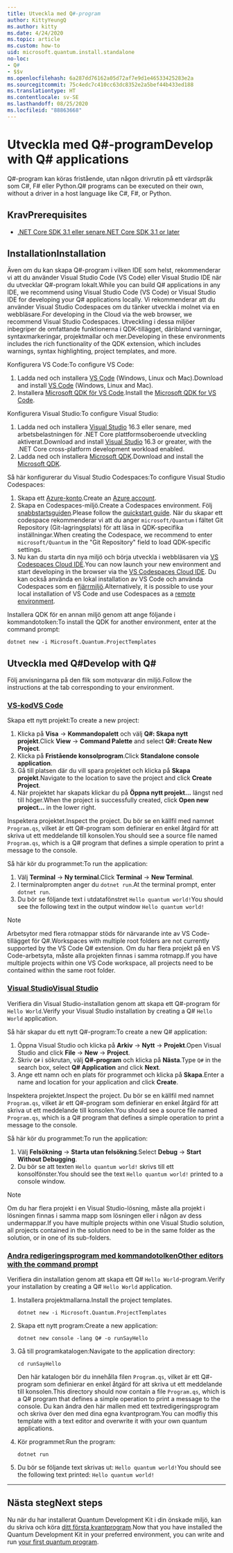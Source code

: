 ```yaml
---
title: Utveckla med Q#-program
author: KittyYeungQ
ms.author: kitty
ms.date: 4/24/2020
ms.topic: article
ms.custom: how-to
uid: microsoft.quantum.install.standalone
no-loc:
- Q#
- $$v
ms.openlocfilehash: 6a287dd76162a05d72af7e9d1e46533425283e2a
ms.sourcegitcommit: 75c4edc7c410cc63dc8352e2a5bef44b433ed188
ms.translationtype: HT
ms.contentlocale: sv-SE
ms.lasthandoff: 08/25/2020
ms.locfileid: "88863668"
---
```

# <a name="develop-with-no-locq-applications"></a><span data-ttu-id="f49bf-102">Utveckla med Q#-program</span><span class="sxs-lookup"><span data-stu-id="f49bf-102">Develop with Q# applications</span></span>

<span data-ttu-id="f49bf-103">Q#-program kan köras fristående, utan någon drivrutin på ett värdspråk som C#, F# eller Python.</span><span class="sxs-lookup"><span data-stu-id="f49bf-103">Q# programs can be executed on their own, without a driver in a host language like C#, F#, or Python.</span></span>

## <a name="prerequisites"></a><span data-ttu-id="f49bf-104">Krav</span><span class="sxs-lookup"><span data-stu-id="f49bf-104">Prerequisites</span></span>

- [<span data-ttu-id="f49bf-105">.NET Core SDK 3.1 eller senare</span><span class="sxs-lookup"><span data-stu-id="f49bf-105">.NET Core SDK 3.1 or later</span></span>](https://www.microsoft.com/net/download)

## <a name="installation"></a><span data-ttu-id="f49bf-106">Installation</span><span class="sxs-lookup"><span data-stu-id="f49bf-106">Installation</span></span>

<span data-ttu-id="f49bf-107">Även om du kan skapa Q#-program i vilken IDE som helst, rekommenderar vi att du använder Visual Studio Code (VS Code) eller Visual Studio IDE när du utvecklar Q#-program lokalt.</span><span class="sxs-lookup"><span data-stu-id="f49bf-107">While you can build Q# applications in any IDE, we recommend using Visual Studio Code (VS Code) or Visual Studio IDE for developing your Q# applications locally.</span></span> <span data-ttu-id="f49bf-108">Vi rekommenderar att du använder Visual Studio Codespaces om du tänker utveckla i molnet via en webbläsare.</span><span class="sxs-lookup"><span data-stu-id="f49bf-108">For developing in the Cloud via the web browser, we recommend Visual Studio Codespaces.</span></span> <span data-ttu-id="f49bf-109">Utveckling i dessa miljöer inbegriper de omfattande funktionerna i QDK-tillägget, däribland varningar, syntaxmarkeringar, projektmallar och mer.</span><span class="sxs-lookup"><span data-stu-id="f49bf-109">Developing in these environments includes the rich functionality of the QDK extension, which includes warnings, syntax highlighting, project templates, and more.</span></span> 

<span data-ttu-id="f49bf-110">Konfigurera VS Code:</span><span class="sxs-lookup"><span data-stu-id="f49bf-110">To configure VS Code:</span></span>

1. <span data-ttu-id="f49bf-111">Ladda ned och installera [VS Code](https://code.visualstudio.com/download) (Windows, Linux och Mac).</span><span class="sxs-lookup"><span data-stu-id="f49bf-111">Download and install [VS Code](https://code.visualstudio.com/download) (Windows, Linux and Mac).</span></span>
2. <span data-ttu-id="f49bf-112">Installera [Microsoft QDK för VS Code](https://marketplace.visualstudio.com/items?itemName=quantum.quantum-devkit-vscode).</span><span class="sxs-lookup"><span data-stu-id="f49bf-112">Install the [Microsoft QDK for VS Code](https://marketplace.visualstudio.com/items?itemName=quantum.quantum-devkit-vscode).</span></span>

<span data-ttu-id="f49bf-113">Konfigurera Visual Studio:</span><span class="sxs-lookup"><span data-stu-id="f49bf-113">To configure Visual Studio:</span></span>

1. <span data-ttu-id="f49bf-114">Ladda ned och installera [Visual Studio](https://visualstudio.microsoft.com/downloads/) 16.3 eller senare, med arbetsbelastningen för .NET Core plattformsoberoende utveckling aktiverat.</span><span class="sxs-lookup"><span data-stu-id="f49bf-114">Download and install [Visual Studio](https://visualstudio.microsoft.com/downloads/) 16.3 or greater, with the .NET Core cross-platform development workload enabled.</span></span>
2. <span data-ttu-id="f49bf-115">Ladda ned och installera [Microsoft QDK](https://marketplace.visualstudio.com/items?itemName=quantum.DevKit).</span><span class="sxs-lookup"><span data-stu-id="f49bf-115">Download and install the [Microsoft QDK](https://marketplace.visualstudio.com/items?itemName=quantum.DevKit).</span></span>

<span data-ttu-id="f49bf-116">Så här konfigurerar du Visual Studio Codespaces:</span><span class="sxs-lookup"><span data-stu-id="f49bf-116">To configure Visual Studio Codespaces:</span></span>

1. <span data-ttu-id="f49bf-117">Skapa ett [Azure-konto](https://azure.microsoft.com/free/).</span><span class="sxs-lookup"><span data-stu-id="f49bf-117">Create an [Azure account](https://azure.microsoft.com/free/).</span></span>
2. <span data-ttu-id="f49bf-118">Skapa en Codespaces-miljö.</span><span class="sxs-lookup"><span data-stu-id="f49bf-118">Create a Codespaces environment.</span></span> <span data-ttu-id="f49bf-119">Följ [snabbstartsguiden](https://docs.microsoft.com/visualstudio/online/quickstarts/browser).</span><span class="sxs-lookup"><span data-stu-id="f49bf-119">Please follow the [quickstart guide](https://docs.microsoft.com/visualstudio/online/quickstarts/browser).</span></span> <span data-ttu-id="f49bf-120">När du skapar ett codespace rekommenderar vi att du anger `microsoft/Quantum` i fältet Git Repository (Git-lagringsplats) för att läsa in QDK-specifika inställningar.</span><span class="sxs-lookup"><span data-stu-id="f49bf-120">When creating the Codespace, we recommend to enter `microsoft/Quantum` in the "Git Repository" field to load QDK-specific settings.</span></span>
3. <span data-ttu-id="f49bf-121">Nu kan du starta din nya miljö och börja utveckla i webbläsaren via [VS Codespaces Cloud IDE](https://online.visualstudio.com/environments).</span><span class="sxs-lookup"><span data-stu-id="f49bf-121">You can now launch your new environment and start developing in the browser via the [VS Codespaces Cloud IDE](https://online.visualstudio.com/environments).</span></span> <span data-ttu-id="f49bf-122">Du kan också använda en lokal installation av VS Code och använda Codespaces som en [fjärrmiljö](https://docs.microsoft.com/visualstudio/online/how-to/vscode).</span><span class="sxs-lookup"><span data-stu-id="f49bf-122">Alternatively, it is possible to use your local installation of VS Code and use Codespaces as a [remote environment](https://docs.microsoft.com/visualstudio/online/how-to/vscode).</span></span>


<span data-ttu-id="f49bf-123">Installera QDK för en annan miljö genom att ange följande i kommandotolken:</span><span class="sxs-lookup"><span data-stu-id="f49bf-123">To install the QDK for another environment, enter at the command prompt:</span></span>

```dotnetcli
dotnet new -i Microsoft.Quantum.ProjectTemplates
```

## <a name="develop-with-no-locq"></a><span data-ttu-id="f49bf-124">Utveckla med Q#</span><span class="sxs-lookup"><span data-stu-id="f49bf-124">Develop with Q#</span></span>

<span data-ttu-id="f49bf-125">Följ anvisningarna på den flik som motsvarar din miljö.</span><span class="sxs-lookup"><span data-stu-id="f49bf-125">Follow the instructions at the tab corresponding to your environment.</span></span>

### <a name="vs-code"></a>[<span data-ttu-id="f49bf-126">VS-kod</span><span class="sxs-lookup"><span data-stu-id="f49bf-126">VS Code</span></span>](#tab/tabid-vscode)

<span data-ttu-id="f49bf-127">Skapa ett nytt projekt:</span><span class="sxs-lookup"><span data-stu-id="f49bf-127">To create a new project:</span></span>

1. <span data-ttu-id="f49bf-128">Klicka på **Visa** -> **Kommandopalett** och välj **Q#: Skapa nytt projekt**.</span><span class="sxs-lookup"><span data-stu-id="f49bf-128">Click **View** -> **Command Palette** and select **Q#: Create New Project**.</span></span>
2. <span data-ttu-id="f49bf-129">Klicka på **Fristående konsolprogram**.</span><span class="sxs-lookup"><span data-stu-id="f49bf-129">Click **Standalone console application**.</span></span>
3. <span data-ttu-id="f49bf-130">Gå till platsen där du vill spara projektet och klicka på **Skapa projekt**.</span><span class="sxs-lookup"><span data-stu-id="f49bf-130">Navigate to the location to save the project and click **Create Project**.</span></span>
4. <span data-ttu-id="f49bf-131">När projektet har skapats klickar du på **Öppna nytt projekt...** längst ned till höger.</span><span class="sxs-lookup"><span data-stu-id="f49bf-131">When the project is successfully created, click **Open new project...** in the lower right.</span></span>
        
<span data-ttu-id="f49bf-132">Inspektera projektet.</span><span class="sxs-lookup"><span data-stu-id="f49bf-132">Inspect the project.</span></span> <span data-ttu-id="f49bf-133">Du bör se en källfil med namnet `Program.qs`, vilket är ett Q#-program som definierar en enkel åtgärd för att skriva ut ett meddelande till konsolen.</span><span class="sxs-lookup"><span data-stu-id="f49bf-133">You should see a source file named `Program.qs`, which is a Q# program that defines a simple operation to print a message to the console.</span></span>

<span data-ttu-id="f49bf-134">Så här kör du programmet:</span><span class="sxs-lookup"><span data-stu-id="f49bf-134">To run the application:</span></span>
1. <span data-ttu-id="f49bf-135">Välj **Terminal** -> **Ny terminal**.</span><span class="sxs-lookup"><span data-stu-id="f49bf-135">Click **Terminal** -> **New Terminal**.</span></span>
2. <span data-ttu-id="f49bf-136">I terminalprompten anger du `dotnet run`.</span><span class="sxs-lookup"><span data-stu-id="f49bf-136">At the terminal prompt, enter `dotnet run`.</span></span>
3. <span data-ttu-id="f49bf-137">Du bör se följande text i utdatafönstret `Hello quantum world!`</span><span class="sxs-lookup"><span data-stu-id="f49bf-137">You should see the following text in the output window `Hello quantum world!`</span></span>


> [!NOTE]
> <span data-ttu-id="f49bf-138">Arbetsytor med flera rotmappar stöds för närvarande inte av VS Code-tillägget för Q#.</span><span class="sxs-lookup"><span data-stu-id="f49bf-138">Workspaces with multiple root folders are not currently supported by the VS Code Q# extension.</span></span> <span data-ttu-id="f49bf-139">Om du har flera projekt på en VS Code-arbetsyta, måste alla projekten finnas i samma rotmapp.</span><span class="sxs-lookup"><span data-stu-id="f49bf-139">If you have multiple projects within one VS Code workspace, all projects need to be contained within the same root folder.</span></span>

### <a name="visual-studio"></a>[<span data-ttu-id="f49bf-140">Visual Studio</span><span class="sxs-lookup"><span data-stu-id="f49bf-140">Visual Studio</span></span>](#tab/tabid-vs)

<span data-ttu-id="f49bf-141">Verifiera din Visual Studio-installation genom att skapa ett Q#-program för `Hello World`.</span><span class="sxs-lookup"><span data-stu-id="f49bf-141">Verify your Visual Studio installation by creating a Q# `Hello World` application.</span></span>

<span data-ttu-id="f49bf-142">Så här skapar du ett nytt Q#-program:</span><span class="sxs-lookup"><span data-stu-id="f49bf-142">To create a new Q# application:</span></span>
1. <span data-ttu-id="f49bf-143">Öppna Visual Studio och klicka på **Arkiv** -> **Nytt** -> **Projekt**.</span><span class="sxs-lookup"><span data-stu-id="f49bf-143">Open Visual Studio and click **File** -> **New** -> **Project**.</span></span>
2. <span data-ttu-id="f49bf-144">Skriv `Q#` i sökrutan, välj **Q#-program** och klicka på **Nästa**.</span><span class="sxs-lookup"><span data-stu-id="f49bf-144">Type `Q#` in the search box, select **Q# Application** and click **Next**.</span></span>
3. <span data-ttu-id="f49bf-145">Ange ett namn och en plats för programmet och klicka på **Skapa**.</span><span class="sxs-lookup"><span data-stu-id="f49bf-145">Enter a name and location for your application and click **Create**.</span></span>


<span data-ttu-id="f49bf-146">Inspektera projektet.</span><span class="sxs-lookup"><span data-stu-id="f49bf-146">Inspect the project.</span></span> <span data-ttu-id="f49bf-147">Du bör se en källfil med namnet `Program.qs`, vilket är ett Q#-program som definierar en enkel åtgärd för att skriva ut ett meddelande till konsolen.</span><span class="sxs-lookup"><span data-stu-id="f49bf-147">You should see a source file named `Program.qs`, which is a Q# program that defines a simple operation to print a message to the console.</span></span>

<span data-ttu-id="f49bf-148">Så här kör du programmet:</span><span class="sxs-lookup"><span data-stu-id="f49bf-148">To run the application:</span></span>
1. <span data-ttu-id="f49bf-149">Välj **Felsökning** -> **Starta utan felsökning**.</span><span class="sxs-lookup"><span data-stu-id="f49bf-149">Select **Debug** -> **Start Without Debugging**.</span></span>
2. <span data-ttu-id="f49bf-150">Du bör se att texten `Hello quantum world!` skrivs till ett konsolfönster.</span><span class="sxs-lookup"><span data-stu-id="f49bf-150">You should see the text `Hello quantum world!` printed to a console window.</span></span>

> [!NOTE]
> <span data-ttu-id="f49bf-151">Om du har flera projekt i en Visual Studio-lösning, måste alla projekt i lösningen finnas i samma mapp som lösningen eller i någon av dess undermappar.</span><span class="sxs-lookup"><span data-stu-id="f49bf-151">If you have multiple projects within one Visual Studio solution, all projects contained in the solution need to be in the same folder as the solution, or in one of its sub-folders.</span></span>  

### <a name="other-editors-with-the-command-prompt"></a>[<span data-ttu-id="f49bf-152">Andra redigeringsprogram med kommandotolken</span><span class="sxs-lookup"><span data-stu-id="f49bf-152">Other editors with the command prompt</span></span>](#tab/tabid-cmdline)

<span data-ttu-id="f49bf-153">Verifiera din installation genom att skapa ett Q# `Hello World`-program.</span><span class="sxs-lookup"><span data-stu-id="f49bf-153">Verify your installation by creating a Q# `Hello World` application.</span></span>

1. <span data-ttu-id="f49bf-154">Installera projektmallarna.</span><span class="sxs-lookup"><span data-stu-id="f49bf-154">Install the project templates.</span></span>

    ```dotnetcli
    dotnet new -i Microsoft.Quantum.ProjectTemplates
    ```

1. <span data-ttu-id="f49bf-155">Skapa ett nytt program:</span><span class="sxs-lookup"><span data-stu-id="f49bf-155">Create a new application:</span></span>
    ```dotnetcli
    dotnet new console -lang Q# -o runSayHello
    ```

1. <span data-ttu-id="f49bf-156">Gå till programkatalogen:</span><span class="sxs-lookup"><span data-stu-id="f49bf-156">Navigate to the application directory:</span></span>
    ```dotnetcli
    cd runSayHello
    ```

    <span data-ttu-id="f49bf-157">Den här katalogen bör du innehålla filen `Program.qs`, vilket är ett Q#-program som definierar en enkel åtgärd för att skriva ut ett meddelande till konsolen.</span><span class="sxs-lookup"><span data-stu-id="f49bf-157">This directory should now contain a file `Program.qs`, which is a Q# program that defines a simple operation to print a message to the console.</span></span> <span data-ttu-id="f49bf-158">Du kan ändra den här mallen med ett textredigeringsprogram och skriva över den med dina egna kvantprogram.</span><span class="sxs-lookup"><span data-stu-id="f49bf-158">You can modfiy this template with a text editor and overwrite it with your own quantum applications.</span></span> 

1. <span data-ttu-id="f49bf-159">Kör programmet:</span><span class="sxs-lookup"><span data-stu-id="f49bf-159">Run the program:</span></span>
    ```dotnetcli
    dotnet run
    ```

1. <span data-ttu-id="f49bf-160">Du bör se följande text skrivas ut: `Hello quantum world!`</span><span class="sxs-lookup"><span data-stu-id="f49bf-160">You should see the following text printed: `Hello quantum world!`</span></span>

***

## <a name="next-steps"></a><span data-ttu-id="f49bf-161">Nästa steg</span><span class="sxs-lookup"><span data-stu-id="f49bf-161">Next steps</span></span>

<span data-ttu-id="f49bf-162">Nu när du har installerat Quantum Development Kit i din önskade miljö, kan du skriva och köra [ditt första kvantprogram](xref:microsoft.quantum.quickstarts.qrng).</span><span class="sxs-lookup"><span data-stu-id="f49bf-162">Now that you have installed the Quantum Development Kit in your preferred environment, you can write and run [your first quantum program](xref:microsoft.quantum.quickstarts.qrng).</span></span>
